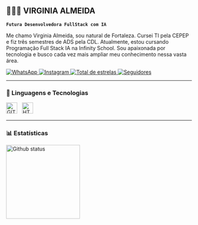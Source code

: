 ## 👩🏻‍💻 VIRGINIA ALMEIDA

**`Futura Desenvolvedora FullStack com IA`**

Me chamo Virginia Almeida, sou natural de Fortaleza. Cursei TI pela CEPEP e fiz três semestres de ADS pela CDL. Atualmente, estou cursando Programação Full Stack IA na Infinity School. Sou apaixonada por tecnologia e busco cada vez mais ampliar meu conhecimento nessa vasta área.

<p align="left">
    <a href="https://wa.me/5585988107426?text=Ol%C3%A1%2C%20Eu%20sou%20a%20Virginia%20Almeida!">
        <img 
            alt="WhatsApp" 
            title="Entrar em contato pelo WhatApp" 
            src="https://custom-icon-badges.demolab.com/badge/-85--8810--7426-orange?style=for-the-badge&logo=phone&logoColor=white"
        />
    </a>
    <a href="https://www.instagram.com/almeidavivis_">
        <img 
            alt="Instagram" 
            title="Instagram" 
            src="https://custom-icon-badges.demolab.com/badge/-Virginia Almeida_-red?style=for-the-badge&logo=mention&logoColor=white"
        />
    </a> 
    <a href="https://github.com/Virginia93?tab=repositories&sort=stargazers">
        <img 
            alt="Total de estrelas" 
            title="Total de estrelas GitHub" 
            src="https://custom-icon-badges.demolab.com/github/stars/VirginiaAlmeida2?color=55960c&style=for-the-badge&labelColor=488207&logo=star&label=estrelas"
        />
    </a>
    <a href="https://github.com/Virginia93?tab=followers">
        <img 
            alt="Seguidores" 
            title="Me siga no GitHub" 
            src="https://custom-icon-badges.demolab.com/github/followers/VirginiaAlmeida2?color=236ad3&labelColor=1155ba&style=for-the-badge&logo=github&label=Seguidores&logoColor=white"
        />
    </a>
</p>

---

### 🤖 Linguagens e Tecnologias

<img 
    align="left" 
    alt="GITHUB"
    title="GITHUB" 
    width="30px" 
    style="padding-right: 10px;" 
    src="https://cdn.jsdelivr.net/gh/devicons/devicon@latest/icons/github/github-original-wordmark.svg" 
/>

<img 
    align="left" 
    alt="HTML"
    title="HTML" 
    width="30px" 
    style="padding-right: 10px;" 
    src="https://cdn.jsdelivr.net/gh/devicons/devicon@latest/icons/html5/html5-original.svg" 
/>

<br>
</br>

---

### 📊 Estatísticas

<img 
    align="left" 
    alt="Github status"
    width="200" 
    style="padding-right: 10px;" 
    src="https://github-readme-stats.vercel.app/api?username=VirginiaAlmeida2&show_icons=true&theme=tokyonight&include_all_commits=true&locale=pt-br" 
/>
